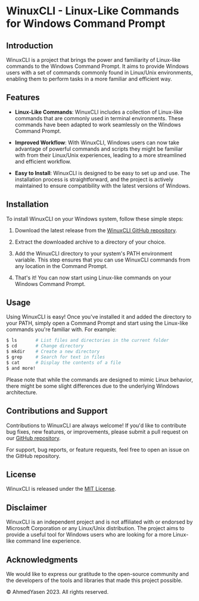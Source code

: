 # WinuxCLI - Linux-Like Commands for Windows Command Prompt

## Introduction

WinuxCLI is a project that brings the power and familiarity of Linux-like commands to the Windows Command Prompt. It aims to provide Windows users with a set of commands commonly found in Linux/Unix environments, enabling them to perform tasks in a more familiar and efficient way.

## Features

- **Linux-Like Commands**: WinuxCLI includes a collection of Linux-like commands that are commonly used in terminal environments. These commands have been adapted to work seamlessly on the Windows Command Prompt.

- **Improved Workflow**: With WinuxCLI, Windows users can now take advantage of powerful commands and scripts they might be familiar with from their Linux/Unix experiences, leading to a more streamlined and efficient workflow.

- **Easy to Install**: WinuxCLI is designed to be easy to set up and use. The installation process is straightforward, and the project is actively maintained to ensure compatibility with the latest versions of Windows.

## Installation

To install WinuxCLI on your Windows system, follow these simple steps:

1. Download the latest release from the [WinuxCLI GitHub repository](https://github.com/AhmedYasen/winux-cli/releases).

2. Extract the downloaded archive to a directory of your choice.

3. Add the WinuxCLI directory to your system's PATH environment variable. This step ensures that you can use WinuxCLI commands from any location in the Command Prompt.

4. That's it! You can now start using Linux-like commands on your Windows Command Prompt.

## Usage

Using WinuxCLI is easy! Once you've installed it and added the directory to your PATH, simply open a Command Prompt and start using the Linux-like commands you're familiar with. For example:

```bash
$ ls       # List files and directories in the current folder
$ cd       # Change directory
$ mkdir    # Create a new directory
$ grep     # Search for text in files
$ cat      # Display the contents of a file
$ and more!
```

Please note that while the commands are designed to mimic Linux behavior, there might be some slight differences due to the underlying Windows architecture.

## Contributions and Support
Contributions to WinuxCLI are always welcome! If you'd like to contribute bug fixes, new features, or improvements, please submit a pull request on our [GitHub repository](https://github.com/ahmedyasen/winuxcli).

For support, bug reports, or feature requests, feel free to open an issue on the GitHub repository.

## License
WinuxCLI is released under the [MIT License](https://opensource.org/licenses/MIT).

## Disclaimer
WinuxCLI is an independent project and is not affiliated with or endorsed by Microsoft Corporation or any Linux/Unix distribution. The project aims to provide a useful tool for Windows users who are looking for a more Linux-like command line experience.

## Acknowledgments
We would like to express our gratitude to the open-source community and the developers of the tools and libraries that made this project possible.

© AhmedYasen 2023. All rights reserved.
